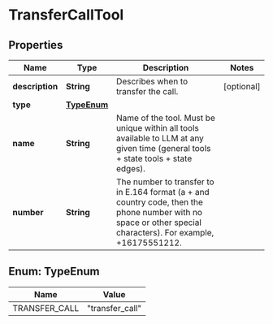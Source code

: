 

# TransferCallTool


## Properties

| Name | Type | Description | Notes |
|------------ | ------------- | ------------- | -------------|
|**description** | **String** | Describes when to transfer the call. |  [optional] |
|**type** | [**TypeEnum**](#TypeEnum) |  |  |
|**name** | **String** | Name of the tool. Must be unique within all tools available to LLM at any given time (general tools + state tools + state edges). |  |
|**number** | **String** | The number to transfer to in E.164 format (a + and country code, then the phone number with no space or other special characters). For example, +16175551212. |  |



## Enum: TypeEnum

| Name | Value |
|---- | -----|
| TRANSFER_CALL | &quot;transfer_call&quot; |




